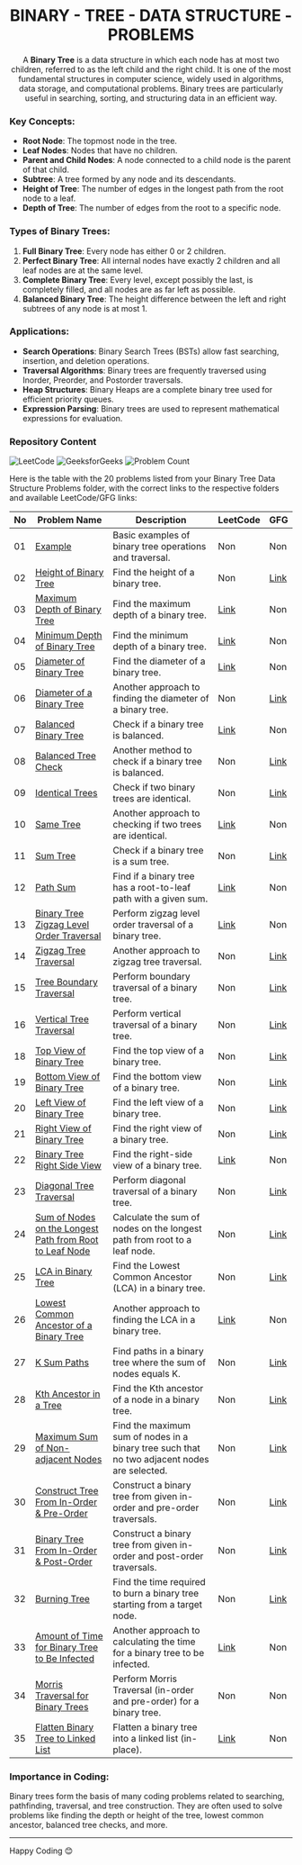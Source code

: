 <h1 align='center'>BINARY - TREE - DATA STRUCTURE - PROBLEMS</h1>

<p align='center'>A <b>Binary Tree</b> is a data structure in which each node has at most two children, referred to as the left child and the right child. It is one of the most fundamental structures in computer science, widely used in algorithms, data storage, and computational problems. Binary trees are particularly useful in searching, sorting, and structuring data in an efficient way.
</p>

### Key Concepts:
- **Root Node**: The topmost node in the tree.
- **Leaf Nodes**: Nodes that have no children.
- **Parent and Child Nodes**: A node connected to a child node is the parent of that child.
- **Subtree**: A tree formed by any node and its descendants.
- **Height of Tree**: The number of edges in the longest path from the root node to a leaf.
- **Depth of Tree**: The number of edges from the root to a specific node.
  
### Types of Binary Trees:
1. **Full Binary Tree**: Every node has either 0 or 2 children.
2. **Perfect Binary Tree**: All internal nodes have exactly 2 children and all leaf nodes are at the same level.
3. **Complete Binary Tree**: Every level, except possibly the last, is completely filled, and all nodes are as far left as possible.
4. **Balanced Binary Tree**: The height difference between the left and right subtrees of any node is at most 1.

### Applications:
- **Search Operations**: Binary Search Trees (BSTs) allow fast searching, insertion, and deletion operations.
- **Traversal Algorithms**: Binary trees are frequently traversed using Inorder, Preorder, and Postorder traversals.
- **Heap Structures**: Binary Heaps are a complete binary tree used for efficient priority queues.
- **Expression Parsing**: Binary trees are used to represent mathematical expressions for evaluation.

### Repository Content
<p>
<img src="https://img.shields.io/badge/problems%20count-11-orange?logo=leetcode" alt="LeetCode">
<img src="https://img.shields.io/badge/problems%20count-21-darkgreen?logo=geeksforGeeks" alt="GeeksforGeeks">
<img src="https://img.shields.io/badge/total%20problems%20count-35-blue" alt="Problem Count"> 
</p>

Here is the table with the 20 problems listed from your Binary Tree Data Structure Problems folder, with the correct links to the respective folders and available LeetCode/GFG links:

| **No** | **Problem Name**                                             | **Description**                                              | **LeetCode** | **GFG** |
| ------ | ------------------------------------------------------------ | ------------------------------------------------------------ | ------------ | ------- |
| 01     | [Example](https://github.com/JawadSher/DSA-LeetCode-GFG-Problems-Repository/tree/main/17%20-%20Binary%20Tree%20Data%20Structure%20Problems/01%20-%20Example) | Basic examples of binary tree operations and traversal.       | Non          | Non     |
| 02     | [Height of Binary Tree](https://github.com/JawadSher/DSA-LeetCode-GFG-Problems-Repository/tree/main/17%20-%20Binary%20Tree%20Data%20Structure%20Problems/02%20-%20Height%20of%20Binary%20Tree) | Find the height of a binary tree.                            | Non | [Link](https://www.geeksforgeeks.org/problems/height-of-binary-tree/1?itm_source=geeksforgeeks&itm_medium=article&itm_campaign=practice_card) |
| 03     | [Maximum Depth of Binary Tree](https://github.com/JawadSher/DSA-LeetCode-GFG-Problems-Repository/tree/main/17%20-%20Binary%20Tree%20Data%20Structure%20Problems/03%20-%20Maximum%20Depth%20of%20Binary%20Tree) | Find the maximum depth of a binary tree.                      | [Link](https://leetcode.com/problems/maximum-depth-of-binary-tree/) | Non |
| 04     | [Minimum Depth of Binary Tree](https://github.com/JawadSher/DSA-LeetCode-GFG-Problems-Repository/tree/main/17%20-%20Binary%20Tree%20Data%20Structure%20Problems/04%20-%20Minimum%20Depth%20of%20Binary%20Tree) | Find the minimum depth of a binary tree.                      | [Link](https://leetcode.com/problems/minimum-depth-of-binary-tree/) | Non |
| 05     | [Diameter of Binary Tree](https://github.com/JawadSher/DSA-LeetCode-GFG-Problems-Repository/tree/main/17%20-%20Binary%20Tree%20Data%20Structure%20Problems/05%20-%20Diameter%20of%20Binary%20Tree) | Find the diameter of a binary tree.                           | [Link](https://leetcode.com/problems/diameter-of-binary-tree/) | Non |
| 06     | [Diameter of a Binary Tree](https://github.com/JawadSher/DSA-LeetCode-GFG-Problems-Repository/tree/main/17%20-%20Binary%20Tree%20Data%20Structure%20Problems/06%20-%20Diameter%20of%20a%20Binary%20Tree) | Another approach to finding the diameter of a binary tree.     | Non          | [Link](https://www.geeksforgeeks.org/problems/diameter-of-binary-tree/1)     |
| 07     | [Balanced Binary Tree](https://github.com/JawadSher/DSA-LeetCode-GFG-Problems-Repository/tree/main/17%20-%20Binary%20Tree%20Data%20Structure%20Problems/07%20-%20Balanced%20Binary%20Tree) | Check if a binary tree is balanced.                           | [Link](https://leetcode.com/problems/balanced-binary-tree/) | Non |
| 08     | [Balanced Tree Check](https://github.com/JawadSher/DSA-LeetCode-GFG-Problems-Repository/tree/main/17%20-%20Binary%20Tree%20Data%20Structure%20Problems/08%20-%20Balanced%20Tree%20Check) | Another method to check if a binary tree is balanced.         | Non          | [Link](https://www.geeksforgeeks.org/problems/check-for-balanced-tree/1)     |
| 09     | [Identical Trees](https://github.com/JawadSher/DSA-LeetCode-GFG-Problems-Repository/tree/main/17%20-%20Binary%20Tree%20Data%20Structure%20Problems/09%20-%20Identical%20Trees) | Check if two binary trees are identical.                      | Non | [Link](https://www.geeksforgeeks.org/problems/determine-if-two-trees-are-identical/1) |
| 10     | [Same Tree](https://github.com/JawadSher/DSA-LeetCode-GFG-Problems-Repository/tree/main/17%20-%20Binary%20Tree%20Data%20Structure%20Problems/10%20-%20Same%20Tree) | Another approach to checking if two trees are identical.      | [Link](https://leetcode.com/problems/same-tree/) | Non     |
| 11     | [Sum Tree](https://github.com/JawadSher/DSA-LeetCode-GFG-Problems-Repository/tree/main/17%20-%20Binary%20Tree%20Data%20Structure%20Problems/11%20-%20Sum%20Tree) | Check if a binary tree is a sum tree.                          | Non | [Link](https://www.geeksforgeeks.org/problems/sum-tree/1) |
| 12     | [Path Sum](https://github.com/JawadSher/DSA-LeetCode-GFG-Problems-Repository/tree/main/17%20-%20Binary%20Tree%20Data%20Structure%20Problems/12%20-%20Path%20Sum) | Find if a binary tree has a root-to-leaf path with a given sum. | [Link](https://leetcode.com/problems/path-sum/) | Non |
| 13     | [Binary Tree Zigzag Level Order Traversal](https://github.com/JawadSher/DSA-LeetCode-GFG-Problems-Repository/tree/main/17%20-%20Binary%20Tree%20Data%20Structure%20Problems/13%20-%20Binary%20Tree%20Zigzag%20Level%20Order%20Traversal) | Perform zigzag level order traversal of a binary tree.         | [Link](https://leetcode.com/problems/binary-tree-zigzag-level-order-traversal/) | Non     |
| 14     | [Zigzag Tree Traversal](https://github.com/JawadSher/DSA-LeetCode-GFG-Problems-Repository/tree/main/17%20-%20Binary%20Tree%20Data%20Structure%20Problems/14%20-%20Zigzag%20Tree%20Traversal) | Another approach to zigzag tree traversal.                    | Non          | [Link](https://www.geeksforgeeks.org/problems/zigzag-tree-traversal/1)     |
| 15     | [Tree Boundary Traversal](https://github.com/JawadSher/DSA-LeetCode-GFG-Problems-Repository/tree/main/17%20-%20Binary%20Tree%20Data%20Structure%20Problems/15%20-%20Tree%20Boundary%20Traversal) | Perform boundary traversal of a binary tree.                  | Non          | [Link](https://www.geeksforgeeks.org/problems/boundary-traversal-of-binary-tree/1)     |
| 16     | [Vertical Tree Traversal](https://github.com/JawadSher/DSA-LeetCode-GFG-Problems-Repository/tree/main/17%20-%20Binary%20Tree%20Data%20Structure%20Problems/16%20-%20Vertical%20Tree%20Traversal) | Perform vertical traversal of a binary tree.                  | Non          | [Link](https://www.geeksforgeeks.org/problems/print-a-binary-tree-in-vertical-order/1)     |
| 18     | [Top View of Binary Tree](https://github.com/JawadSher/DSA-LeetCode-GFG-Problems-Repository/tree/main/17%20-%20Binary%20Tree%20Data%20Structure%20Problems/18%20-%20Top%20View%20of%20Binary%20Tree) | Find the top view of a binary tree.                           | Non | [Link](https://www.geeksforgeeks.org/problems/top-view-of-binary-tree/1)     |
| 19     | [Bottom View of Binary Tree](https://github.com/JawadSher/DSA-LeetCode-GFG-Problems-Repository/tree/main/17%20-%20Binary%20Tree%20Data%20Structure%20Problems/19%20-%20Bottom%20View%20of%20Binary%20Tree) | Find the bottom view of a binary tree.                        | Non          | [Link](https://www.geeksforgeeks.org/problems/bottom-view-of-binary-tree/1)     |
| 20     | [Left View of Binary Tree](https://github.com/JawadSher/DSA-LeetCode-GFG-Problems-Repository/tree/main/17%20-%20Binary%20Tree%20Data%20Structure%20Problems/20%20-%20Left%20View%20of%20Binary%20Tree) | Find the left view of a binary tree.                          | Non          | [Link](https://www.geeksforgeeks.org/problems/left-view-of-binary-tree/1)     |
| 21     | [Right View of Binary Tree](https://github.com/JawadSher/DSA-LeetCode-GFG-Problems-Repository/tree/main/17%20-%20Binary%20Tree%20Data%20Structure%20Problems/20%20-%20Right%20View%20of%20Binary%20Tree) | Find the right view of a binary tree.                         | Non          | [Link](https://www.geeksforgeeks.org/problems/right-view-of-binary-tree/1)     |
| 22     | [Binary Tree Right Side View](https://github.com/JawadSher/DSA-LeetCode-GFG-Problems-Repository/tree/main/17%20-%20Binary%20Tree%20Data%20Structure%20Problems/22%20-%20Binary%20Tree%20Right%20Side%20View) | Find the right-side view of a binary tree.                   | [Link](https://leetcode.com/problems/binary-tree-right-side-view/description/) | Non     |
| 23     | [Diagonal Tree Traversal](https://github.com/JawadSher/DSA-LeetCode-GFG-Problems-Repository/tree/main/17%20-%20Binary%20Tree%20Data%20Structure%20Problems/23%20-%20Diagonal%20Tree%20Traversal) | Perform diagonal traversal of a binary tree.                 | Non          | [Link](https://www.geeksforgeeks.org/problems/diagonal-traversal-of-binary-tree/1) |
| 24     | [Sum of Nodes on the Longest Path from Root to Leaf Node](https://github.com/JawadSher/DSA-LeetCode-GFG-Problems-Repository/tree/main/17%20-%20Binary%20Tree%20Data%20Structure%20Problems/24%20-%20Sum%20of%20Nodes%20on%20The%20Longest%20Path%20from%20Root%20to%20Leaf%20Node) | Calculate the sum of nodes on the longest path from root to a leaf node. | Non          | [Link](https://www.geeksforgeeks.org/problems/sum-of-the-longest-bloodline-of-a-tree/1) |
| 25     | [LCA in Binary Tree](https://github.com/JawadSher/DSA-LeetCode-GFG-Problems-Repository/tree/main/17%20-%20Binary%20Tree%20Data%20Structure%20Problems/25%20-%20LCA%20in%20Binary%20Tree) | Find the Lowest Common Ancestor (LCA) in a binary tree.      | Non | [Link](https://www.geeksforgeeks.org/problems/lowest-common-ancestor-in-a-binary-tree/1?itm_source=geeksforgeeks&itm_medium=article&itm_campaign=practice_card) |
| 26     | [Lowest Common Ancestor of a Binary Tree](https://github.com/JawadSher/DSA-LeetCode-GFG-Problems-Repository/tree/main/17%20-%20Binary%20Tree%20Data%20Structure%20Problems/26%20-%20Lowest%20Common%20Ancestor%20of%20a%20Binary%20Tree) | Another approach to finding the LCA in a binary tree.        | [Link](https://leetcode.com/problems/lowest-common-ancestor-of-a-binary-tree/) | Non     |
| 27     | [K Sum Paths](https://github.com/JawadSher/DSA-LeetCode-GFG-Problems-Repository/tree/main/17%20-%20Binary%20Tree%20Data%20Structure%20Problems/27%20-%20K%20Sum%20Paths) | Find paths in a binary tree where the sum of nodes equals K. | Non          | [Link](https://www.geeksforgeeks.org/problems/k-sum-paths/1) |
| 28     | [Kth Ancestor in a Tree](https://github.com/JawadSher/DSA-LeetCode-GFG-Problems-Repository/tree/main/17%20-%20Binary%20Tree%20Data%20Structure%20Problems/28%20-%20Kth%20Ancestor%20in%20a%20Tree) | Find the Kth ancestor of a node in a binary tree.            | Non          | [Link](https://www.geeksforgeeks.org/problems/kth-ancestor-in-a-tree/1) |
| 29     | [Maximum Sum of Non-adjacent Nodes](https://github.com/JawadSher/DSA-LeetCode-GFG-Problems-Repository/tree/main/17%20-%20Binary%20Tree%20Data%20Structure%20Problems/29%20-%20Maximum%20Sum%20of%20Non-adjacent%20Nodes) | Find the maximum sum of nodes in a binary tree such that no two adjacent nodes are selected. | Non          | [Link](https://www.geeksforgeeks.org/problems/maximum-sum-of-non-adjacent-nodes/1) |
| 30     | [Construct Tree From In-Order & Pre-Order](https://github.com/JawadSher/DSA-LeetCode-GFG-Problems-Repository/tree/main/17%20-%20Binary%20Tree%20Data%20Structure%20Problems/30%20-%20Construct%20Tree%20From%20In-Order%20&%20Pre-Order) | Construct a binary tree from given in-order and pre-order traversals. | Non | [Link](https://www.geeksforgeeks.org/problems/construct-tree-1/1?itm_source=geeksforgeeks&itm_medium=article&itm_campaign=practice_card) |
| 31     | [Binary Tree From In-Order & Post-Order](https://github.com/JawadSher/DSA-LeetCode-GFG-Problems-Repository/tree/main/17%20-%20Binary%20Tree%20Data%20Structure%20Problems/31%20-%20Binary%20Tree%20From%20In-Order%20&%20Post-Order) | Construct a binary tree from given in-order and post-order traversals. | Non | [Link](https://www.geeksforgeeks.org/problems/tree-from-postorder-and-inorder/1?itm_source=geeksforgeeks&itm_medium=article&itm_campaign=practice_card) |
| 32     | [Burning Tree](https://github.com/JawadSher/DSA-LeetCode-GFG-Problems-Repository/tree/main/17%20-%20Binary%20Tree%20Data%20Structure%20Problems/32%20-%20Buring%20Tree) | Find the time required to burn a binary tree starting from a target node. | Non | [Link](https://www.geeksforgeeks.org/problems/burning-tree/1) |
| 33     | [Amount of Time for Binary Tree to Be Infected](https://github.com/JawadSher/DSA-LeetCode-GFG-Problems-Repository/tree/main/17%20-%20Binary%20Tree%20Data%20Structure%20Problems/33%20-%20Amount%20of%20Time%20for%20Binary%20Tree%20to%20Be%20Infected) | Another approach to calculating the time for a binary tree to be infected. | [Link](https://leetcode.com/problems/amount-of-time-for-binary-tree-to-be-infected/) | Non     |
| 34     | [Morris Traversal for Binary Trees](https://github.com/JawadSher/DSA-LeetCode-GFG-Problems-Repository/tree/main/17%20-%20Binary%20Tree%20Data%20Structure%20Problems/34%20-%20Morris%20Traversal%20for%20Binary%20Trees) | Perform Morris Traversal (in-order and pre-order) for a binary tree. | Non          | Non |
| 35     | [Flatten Binary Tree to Linked List](https://github.com/JawadSher/DSA-LeetCode-GFG-Problems-Repository/tree/main/17%20-%20Binary%20Tree%20Data%20Structure%20Problems/35%20-%20Flatten%20Binary%20Tree%20to%20Linked%20List) | Flatten a binary tree into a linked list (in-place).         | [Link](https://leetcode.com/problems/flatten-binary-tree-to-linked-list/) | Non |




### Importance in Coding:
Binary trees form the basis of many coding problems related to searching, pathfinding, traversal, and tree construction. They are often used to solve problems like finding the depth or height of the tree, lowest common ancestor, balanced tree checks, and more.

---
Happy Coding 😊
